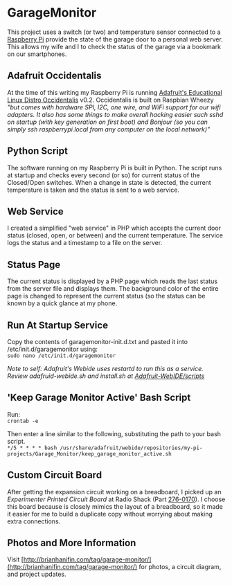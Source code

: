 # GarageMonitor
This project uses a switch (or two) and temperature sensor connected to a [Raspberry Pi](http://raspberrypi.org) provide the state of the garage door to a personal web server. This allows my wife and I to check the status of the garage via a bookmark on our smartphones.

## Adafruit Occidentalis
At the time of this writing my Raspberry Pi is running [Adafruit's Educational Linux Distro Occidentalis](http://learn.adafruit.com/adafruit-raspberry-pi-educational-linux-distro/overview) v0.2. Occidentalis is built on Raspbian Wheezy *"but comes with hardware SPI, I2C, one wire, and WiFi support for our wifi adapters. It also has some things to make overall hacking easier such sshd on startup (with key generation on first boot) and  Bonjour (so you can simply ssh raspberrypi.local from any computer on the local network)"*

## Python Script
The software running on my Raspberry Pi is built in Python. The script runs at startup and checks every second (or so) for current status of the Closed/Open switches. When a change in state is detected, the current temperature is taken and the status is sent to a web service.

## Web Service
I created a simplified "web service" in PHP which accepts the current door status (closed, open, or between) and the current temperature. The service logs the status and a timestamp to a file on the server.

## Status Page
The current status is displayed by a PHP page which reads the last status from the server file and displays them. The background color of the entire page is changed to represent the current status (so the status can be known by a quick glance at my phone.

## Run At Startup Service
Copy the contents of garagemonitor-init.d.txt and pasted it into /etc/init.d/garagemonitor using:  
`sudo nano /etc/init.d/garagemonitor`

*Note to self: Adafruit's Webide uses restartd to run this as a service. Review adafruid-webide.sh and install.sh at [Adafruit-WebIDE/scripts](https://github.com/adafruit/Adafruit-WebIDE/tree/master/scripts)*

## 'Keep Garage Monitor Active' Bash Script
Run:  
`crontab -e`  

Then enter a line similar to the following, substituting the path to your bash script.   
`*/5 * * * * bash /usr/share/adafruit/webide/repositories/my-pi-projects/Garage_Monitor/keep_garage_monitor_active.sh`

## Custom Circuit Board
After getting the expansion circuit working on a breadboard, I picked up an *Experimenter Printed Circuit Board* at Radio Shack (Part [276-0170](http://http://www.radioshack.com/product/index.jsp?productId=2102846)). I choose this board because is closely mimics the layout of a breadboard, so it made it easier for me to build a duplicate copy without worrying about making extra connections.

## Photos and More Information
Visit [http://brianhanifin.com/tag/garage-monitor/](http://brianhanifin.com/tag/garage-monitor/) for photos, a circuit diagram, and project updates.